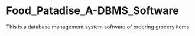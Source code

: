 # Food_Patadise_A-DBMS_Software
This is a database management system software of ordering grocery items

